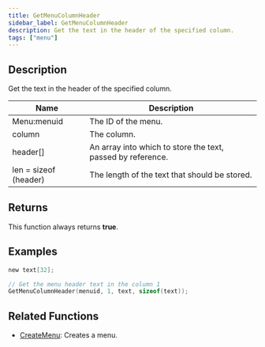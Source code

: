 ```yaml
---
title: GetMenuColumnHeader
sidebar_label: GetMenuColumnHeader
description: Get the text in the header of the specified column.
tags: ["menu"]
---
```


<VersionWarn version='omp v1.1.0.2612' />

## Description

Get the text in the header of the specified column.

| Name                  | Description                                                 |
| --------------------- | ----------------------------------------------------------- |
| Menu:menuid           | The ID of the menu.                                         |
| column                | The column.                                                 |
| header[]              | An array into which to store the text, passed by reference. |
| len = sizeof (header) | The length of the text that should be stored.               |

## Returns

This function always returns **true**.

## Examples

```c
new text[32];

// Get the menu header text in the column 1
GetMenuColumnHeader(menuid, 1, text, sizeof(text));
```

## Related Functions

- [CreateMenu](CreateMenu): Creates a menu.
